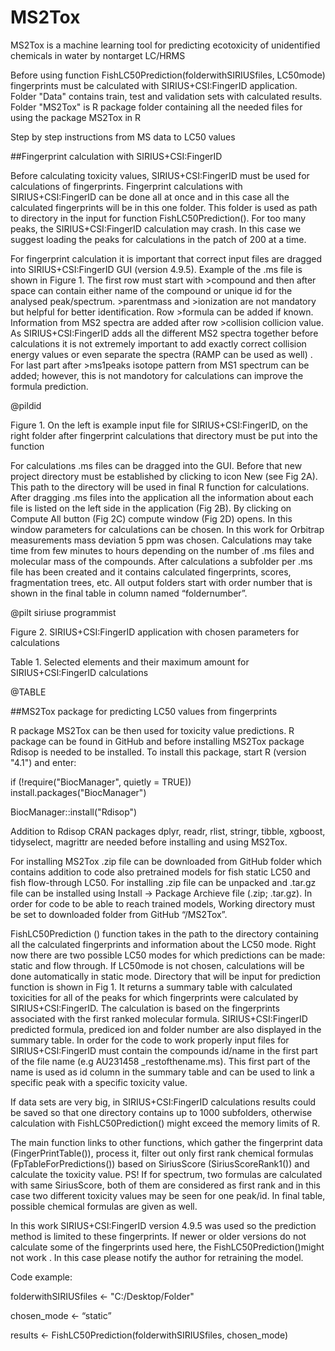 # MS2Tox
MS2Tox is a machine learning tool for predicting ecotoxicity of unidentified chemicals in water by nontarget LC/HRMS

Before using function FishLC50Prediction(folderwithSIRIUSfiles, LC50mode) fingerprints must be calculated with SIRIUS+CSI:FingerID application.
Folder "Data" contains train, test and validation sets with calculated results. 
Folder "MS2Tox" is R package folder containing all the needed files for using the package MS2Tox in R


Step by step instructions from MS data to LC50 values

##Fingerprint calculation with SIRIUS+CSI:FingerID

Before calculating toxicity values, SIRIUS+CSI:FingerID must be used for calculations of fingerprints. Fingerprint calculations with SIRIUS+CSI:FingerID can be done all at once and in this case all the calculated fingerprints will be in this one folder. This folder  is used as path to directory in the input for function FishLC50Prediction(). For too many peaks, the SIRIUS+CSI:FingerID calculation may crash. In this case we suggest loading the peaks for calculations in the patch of 200 at a time.

For fingerprint calculation it is important that correct input files are dragged into SIRIUS+CSI:FingerID GUI (version 4.9.5). Example of the .ms file is shown in Figure 1. The first row must start with >compound and then after space can contain either name of the compound or unique id for the analysed peak/spectrum. >parentmass and >ionization are not mandatory but helpful for better identification. Row >formula can be added if known. Information from MS2 spectra are added after row >collision collicion value. As SIRIUS+CSI:FingerID adds all the different MS2 spectra together before calculations it is not extremely important to add exactly correct collision energy values or even separate the spectra  (RAMP can be used as well) . For last part after >ms1peaks isotope pattern from MS1 spectrum can be added; however, this is not mandotory for calculations can improve the formula prediction. 

@pildid

Figure 1. On the left is example input file for SIRIUS+CSI:FingerID, on the right folder after fingerprint calculations that directory must be put into the function

For calculations .ms files can be dragged into the GUI. Before that new project directory must be established by clicking to icon New (see Fig 2A). This path to the directory will be used in final R function for calculations. After dragging .ms files into the application all the information about each file is listed on the left side in the application (Fig 2B). By clicking on Compute All button (Fig 2C) compute window (Fig 2D) opens. In this window parameters for calculations can be chosen. In this work for Orbitrap measurements mass deviation 5 ppm was chosen. Calculations may take time from few minutes to hours depending on the number of .ms files and molecular mass of the compounds. After calculations a subfolder per .ms file has been created and it contains calculated fingerprints, scores, fragmentation trees, etc. All output folders start with order number that is shown in the final table in column named “foldernumber”.

@pilt siriuse programmist

Figure 2. SIRIUS+CSI:FingerID application with chosen parameters for calculations

Table 1. Selected elements and their maximum amount for SIRIUS+CSI:FingerID calculations

@TABLE


##MS2Tox package for predicting LC50 values from fingerprints 

R package MS2Tox can be then used for toxicity value predictions.  R package can be found in GitHub and before installing MS2Tox package Rdisop is needed to be installed. To install this package, start R (version "4.1") and enter:

if (!require("BiocManager", quietly = TRUE))
    install.packages("BiocManager")

BiocManager::install("Rdisop")


Addition to Rdisop CRAN packages dplyr, readr, rlist, stringr, tibble, xgboost, tidyselect, magrittr are needed before installing and using MS2Tox. 

For installing MS2Tox .zip file can be downloaded from GitHub folder  which contains addition to code also pretrained models for fish static LC50 and fish flow-through LC50. For installing .zip file can be unpacked and .tar.gz file can be installed using Install -> Package Archieve file (.zip; .tar.gz). In order for code to be able to reach trained models, Working directory must be set to downloaded folder from GitHub  “/MS2Tox”. 

FishLC50Prediction () function takes in the path to the directory containing all the calculated fingerprints and information about the LC50 mode. Right now there are two possible LC50 modes for which predictions can be made: static and flow through. If LC50mode is not chosen, calculations will be done automatically in static mode. Directory that will be input for prediction function is shown in Fig 1. It returns a summary table with calculated toxicities for all of the peaks for which fingerprints were calculated by SIRIUS+CSI:FingerID. The calculation is based on the fingerprints associated with the first ranked molecular formula. SIRIUS+CSI:FingerID predicted formula, prediced ion and folder number are also displayed in the summary table. In order for the code to work properly input files for SIRIUS+CSI:FingerID must contain the compounds id/name in the first part of the file name (e.g AU231458  _restofthename.ms). This first part of the name is used as id column in the summary table and can be used to link a specific peak with a specific toxicity value.

If data sets are very big, in SIRIUS+CSI:FingerID calculations results could be saved so that one directory contains up to 1000 subfolders, otherwise calculation with FishLC50Prediction() might exceed the memory limits of R.

The main function links to other functions, which gather the fingerprint data (FingerPrintTable()), process it, filter out only first rank chemical formulas (FpTableForPredictions()) based on SiriusScore (SiriusScoreRank1()) and calculate the toxicity value. PS! If for spectrum, two formulas are calculated with same SiriusScore, both of them are considered as first rank and in this case two different toxicity values may be seen for one peak/id. In final table, possible chemical formulas are given as well. 

In this work SIRIUS+CSI:FingerID version 4.9.5 was used so the prediction method is limited to these fingerprints. If newer or older versions do not calculate some of the fingerprints used here, the FishLC50Prediction()might not work . In this case please notify the author for retraining the model. 

Code example:

folderwithSIRIUSfiles <- "C:/Desktop/Folder"

chosen_mode <- “static”

results  <- FishLC50Prediction(folderwithSIRIUSfiles, chosen_mode)




